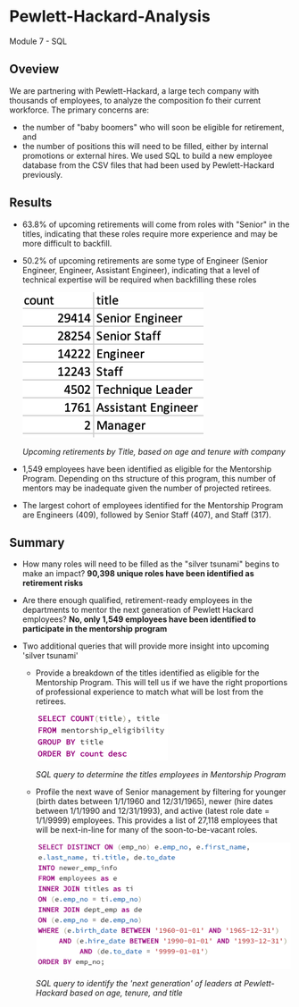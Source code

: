 # Pewlett-Hackard-Analysis
Module 7 - SQL

## Oveview
We are partnering with Pewlett-Hackard, a large tech company with thousands of employees, to analyze 
the composition fo their current workforce.  The primary concerns are:
- the number of "baby boomers" who will soon be eligible for retirement, and 
- the number of positions this will need to be filled, either by internal promotions or external hires.
We used SQL to build a new employee database from the CSV files that had been used by Pewlett-Hackard previously. 

## Results
- 63.8% of upcoming retirements will come from roles with "Senior" in the titles, indicating that these roles require more experience and may be more difficult to backfill.

- 50.2% of upcoming retirements are some type of Engineer (Senior Engineer, Engineer, Assistant Engineer), indicating that a level of technical expertise will be required when backfilling these roles

    ![retiring_titles](https://github.com/benclark62/Pewlett-Hackard-Analysis/blob/main/Resources/retiring_titles.png)

    *Upcoming retirements by Title, based on age and tenure with company*

- 1,549 employees have been identified as eligible for the Mentorship Program.  Depending on ths structure of this program, this number of mentors may be inadequate given the number of projected retirees.
- The largest cohort of employees identified for the Mentorship Program are Engineers (409), followed by Senior Staff (407), and Staff (317). 

## Summary
- How many roles will need to be filled as the "silver tsunami" begins to make an impact?
**90,398 unique roles have been identified as retirement risks**

- Are there enough qualified, retirement-ready employees in the departments to 
mentor the next generation of Pewlett Hackard employees?
**No, only 1,549 employees have been identified to participate in the mentorship program**

- Two additional queries that will provide more insight into upcoming 'silver tsunami'
  - Provide a breakdown of the titles identified as eligible for the Mentorship Program.  This will tell us if we have the right proportions of professional experience to match what will be lost from the retirees.

    ![mentorship_titles](https://github.com/benclark62/Pewlett-Hackard-Analysis/blob/main/Resources/mentorship_titles.png)

    *SQL query to determine the titles employees in Mentorship Program*

  - Profile the next wave of Senior management by filtering for younger (birth dates between 1/1/1960 and 12/31/1965), newer (hire dates between 1/1/1990 and 12/31/1993), and active (latest role date = 1/1/9999) employees.  This provides a list of 27,118 employees that will be next-in-line for many of the soon-to-be-vacant roles.

    ![next_wave_employees](https://github.com/benclark62/Pewlett-Hackard-Analysis/blob/main/Resources/next_wave_employees.png)

    *SQL query to identify the 'next generation' of leaders at Pewlett-Hackard based on age, tenure, and title*
